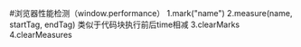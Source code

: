 #浏览器性能检测（window.performance）
1.mark("name")
2.measure(name, startTag, endTag) 类似于代码块执行前后time相减
3.clearMarks
4.clearMeasures
